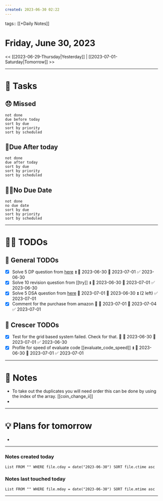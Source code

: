 ```yaml
---
created: 2023-06-30 02:22
---
```

tags:: [[+Daily Notes]]

# Friday, June 30, 2023

<< [[2023-06-29-Thursday|Yesterday]] | [[2023-07-01-Saturday|Tomorrow]] >>

---
# 💪 Tasks

## 😞 Missed
```tasks
not done
due before today
sort by due
sort by priority
sort by scheduled
```
## 🤝Due After today
```tasks
not done
due after today
sort by due
sort by priority
sort by scheduled
```

## 💆‍♂️No Due Date
```tasks
not done
no due date
sort by due
sort by priority
sort by scheduled
```
---
# 🕵️‍♂️ TODOs

## 🚀 General TODOs
- [x] Solve 5 DP question from [here](https://leetcode.com/discuss/general-discussion/1050391/Must-do-Dynamic-programming-Problems-Category-wise) ⏫ 🛫 2023-06-30 📅 2023-07-01 ✅ 2023-06-30
- [x] Solve 10 revision question from [[try]] ⏫ 🛫 2023-06-30 📅 2023-07-01 ✅ 2023-06-30
- [x] Solve 5 DSA question from [here](https://leetcode.com/discuss/general-discussion/1050391/Must-do-Dynamic-programming-Problems-Category-wise) 📅 2023-07-01 🛫 2023-06-30 ⏫ (2 left) ✅ 2023-07-01
- [x] Comment for the purchase from amazon 🔽 🛫 2023-07-01 📅 2023-07-04 ✅ 2023-07-01

## 💼 Crescer TODOs
- [x] Test for the grid based system failed. Check for that. 🔺 🛫 2023-06-30 📅 2023-07-01 ✅ 2023-06-30
- [x] Profile for speed of evaluate code [[evaluate_code_speed]] ⏫ 🛫 2023-06-30 📅 2023-07-01 ✅ 2023-07-01

---
# 📝 Notes
- To take out the duplicates you will need order this can be done by using the index of the array. [[coin_change_ii]]
- 
---
# 💡 Plans for tomorrow
- 
---
### Notes created today
```dataview
List FROM "" WHERE file.cday = date("2023-06-30") SORT file.ctime asc
```

### Notes last touched today
```dataview
List FROM "" WHERE file.mday = date("2023-06-30") SORT file.mtime asc
```

---

